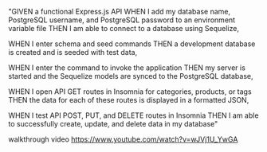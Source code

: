 
"GIVEN a functional Express.js API
WHEN I add my database name, PostgreSQL username, and PostgreSQL password to an environment variable file
THEN I am able to connect to a database using Sequelize,

WHEN I enter schema and seed commands
THEN a development database is created and is seeded with test data,

WHEN I enter the command to invoke the application
THEN my server is started and the Sequelize models are synced to the PostgreSQL database,

WHEN I open API GET routes in Insomnia for categories, products, or tags
THEN the data for each of these routes is displayed in a formatted JSON,

WHEN I test API POST, PUT, and DELETE routes in Insomnia
THEN I am able to successfully create, update, and delete data in my database"

walkthrough video 
https://www.youtube.com/watch?v=wJVj1U_YwGA
